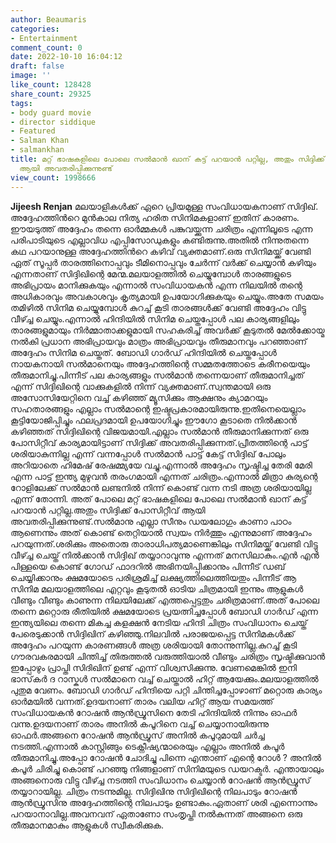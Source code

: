 ```yaml
---
author: Beaumaris
categories:
- Entertainment
comment_count: 0
date: 2022-10-10 16:04:12
draft: false
image: ''
like_count: 128428
share_count: 29325
tags:
- body guard movie
- director siddique
- Featured
- Salman Khan
- salmankhan
title: മറ്റ് ഭാഷകളിലെ പോലെ സൽമാൻ ഖാന് കട്ട് പറയാൻ പറ്റില്ല, അതും സിദ്ദിക്ക് പോസിറ്റീവ്
  ആയി അവതരിപ്പിക്കുന്നുണ്ട്
view_count: 1998666
---
```


**Jijeesh Renjan** മലയാളികൾക്ക് ഏറെ പ്രിയമുള്ള സംവിധായകനാണ് സിദ്ദിഖ്. അദ്ദേഹത്തിൻറെ മുൻകാല നിത്യ ഹരിത സിനിമകളാണ് ഇതിന് കാരണം. ഈയടുത്ത് അദ്ദേഹം തന്നെ ഓർമ്മകൾ പങ്കുവയ്ക്കുന്ന ചരിത്രം എന്നിലൂടെ എന്ന പരിപാടിയുടെ എല്ലാവിധ എപ്പിസോഡുകളും കണ്ടിരുന്നു.അതിൽ നിന്നുതന്നെ കഥ പറയാനുള്ള അദ്ദേഹത്തിൻറെ കഴിവ് വ്യക്തമാണ്.ഒരു സിനിമയ്ക്ക് വേണ്ടി ഏത് സൂപ്പർ താരത്തിനൊപ്പവും ടീമിനൊപ്പവും ചേർന്ന് വർക്ക് ചെയ്യാൻ കഴിയും എന്നതാണ് സിദ്ദിഖിന്റെ മേന്മ.മലയാളത്തിൽ ചെയ്യുമ്പോൾ താരങ്ങളുടെ അഭിപ്രായം മാനിക്കുകയും എന്നാൽ സംവിധായകൻ എന്ന നിലയിൽ തന്റെ അധികാരവും അവകാശവും കൃത്യമായി ഉപയോഗിക്കുകയും ചെയ്യും.അതേ സമയം തമിഴിൽ സിനിമ ചെയ്യുമ്പോൾ കുറച്ച് കൂടി താരങ്ങൾക്ക് വേണ്ടി അദ്ദേഹം വിട്ടു വീഴ്ച്ച ചെയ്യും.എന്നാൽ ഹിന്ദിയിൽ സിനിമ ചെയ്തപ്പോൾ പല കാര്യങ്ങളിലും താരങ്ങളുമായും നിർമ്മാതാക്കളുമായി സഹകരിച്ച് അവർക്ക് കൂടുതൽ മേൽക്കോയ്മ നൽകി പ്രധാന അഭിപ്രായവും മാത്രം അഭിപ്രായവും തീരുമാനവും പറഞ്ഞാണ് അദ്ദേഹം സിനിമ ചെയ്തത്. ബോഡി ഗാർഡ് ഹിന്ദിയിൽ ചെയ്തപ്പോൾ നായകനായി സൽമാനെയും അദ്ദേഹത്തിന്റെ സമ്മതത്തോടെ കരീനയെയും തീരുമാനിച്ചു.പിന്നീട്‌ പല കാര്യങ്ങളും സൽമാൻ തന്നെയാണ് തീരുമാനിച്ചത് എന്ന് സിദ്ദിഖിന്റെ വാക്കുകളിൽ നിന്ന് വ്യക്തമാണ്.സ്വന്തമായി ഒരു അസോസിയേറ്റിനെ വച്ച് കഴിഞ്ഞ് മ്യൂസിക്കും ആക്ഷനും ക്യാമറയും സഹതാരങ്ങളും എല്ലാം സൽമാന്റെ ഇഷ്ടപ്രകാരമായിരുന്നു.ഇതിനെയെല്ലാം കൂട്ടിയോജിപ്പിച്ചും ഫലപ്രദമായി ഉപയോഗിച്ചും ഈഗോ കൂടാതെ നിൽക്കാൻ കഴിഞ്ഞത് സിദ്ദിഖിന്റെ വിജയമായി.എല്ലാം സൽമാൻ തീരുമാനിക്കുന്നത് ഒരു പോസിറ്റീവ് കാര്യമായിട്ടാണ് സിദ്ദിക്ക് അവതരിപ്പിക്കുന്നത്.പ്രീതത്തിന്റെ പാട്ട് ശരിയാകുന്നില്ല എന്ന് വന്നപ്പോൾ സൽമാൻ പാട്ട് കേട്ട് സിദ്ദിഖ് പോലും അറിയാതെ ഹിമേഷ് രേഷമ്മ്യയേ വച്ചു.എന്നാൽ അദ്ദേഹം സൃഷ്ടിച്ച തേരി മേരി എന്ന പാട്ട് ഇന്ത്യ മുഴുവൻ തരംഗമായി എന്നത് ചരിത്രം.എന്നാൽ മിത്രാ കുര്യന്റെ റോളിലേക്ക് സൽമാൻ ലണ്ടനിൽ നിന്ന് കൊണ്ട് വന്ന നടി അത്ര ശരിയായില്ല എന്ന് തോന്നി. അത് പോലെ മറ്റ് ഭാഷകളിലെ പോലെ സൽമാൻ ഖാന് കട്ട് പറയാൻ പറ്റില്ല.അതും സിദ്ദിക്ക് പോസിറ്റീവ് ആയി അവതരിപ്പിക്കുന്നുണ്ട്.സൽമാനു എല്ലാ സീനും ഡയലോഗും കാണാ പാഠം ആണെന്നും അത് കൊണ്ട് തെറ്റിയാൽ സ്വയം നിർത്തും എന്നുമാണ് അദ്ദേഹം പറയുന്നത്.ശരിക്കും അതൊരു താരാധിപത്യമാണെങ്കിലും സിനിമയ്ക്ക് വേണ്ടി വിട്ടു വീഴ്ച്ച ചെയ്ത് നിൽക്കാൻ സിദ്ദിഖ് തയ്യാറാവുന്നു എന്നത് മനസിലാകും.എൻ എൻ പിള്ളയെ കൊണ്ട് ഗോഡ് ഫാദറിൽ അഭിനയിപ്പിക്കാനും പിന്നീട്‌ ഡബ് ചെയ്യിക്കാനും ക്ഷമയോടെ പരിശ്രമിച്ച് ലക്ഷ്യത്തിലെത്തിയതും പിന്നീട്‌ ആ സിനിമ മലയാളത്തിലെ എറ്റവും കൂടുതൽ ഓടിയ ചിത്രമായി ഇന്നും ആളുകൾ വീണ്ടും വീണ്ടും കാണുന്ന നിലയിലേക്ക് എത്തപ്പെട്ടതും ചരിത്രമാണ്.അത് പോലെ തന്നെ മറ്റൊരു രീതിയിൽ ക്ഷമയോടെ പ്രയത്നിച്ചപ്പോൾ ബോഡി ഗാർഡ് എന്ന ഇന്ത്യയിലെ തന്നെ മികച്ച കളക്ഷൻ നേടിയ ഹിന്ദി ചിത്രം സംവിധാനം ചെയ്ത് പേരെടുക്കാൻ സിദ്ദിഖിന് കഴിഞ്ഞു.നിലവിൽ പരാജയപ്പെട്ട സിനിമകൾക്ക് അദ്ദേഹം പറയുന്ന കാരണങ്ങൾ അത്ര ശരിയായി തോന്നുന്നില്ല.കുറച്ച് കൂടി ഗൗരവകരമായി ചിന്തിച്ച് തിരുത്തൽ വരുത്തിയാൽ വീണ്ടും ചരിത്രം സൃഷ്ടിക്കുവാൻ ഇപ്പോഴും പ്രാപ്തി സിദിഖിന് ഉണ്ട് എന്ന് വിശ്വസിക്കുന്നു. വേണമെങ്കിൽ ഇനി ഭാസ്‌കർ ദ റാസ്കൾ സൽമാനെ വച്ച് ചെയ്താൽ ഹിറ്റ് ആയേക്കും.മലയാളത്തിൽ പുതുമ വേണം. ബോഡി ഗാർഡ് ഹിന്ദിയെ പറ്റി ചിന്തിച്ചപ്പോഴാണ് മറ്റൊരു കാര്യം ഓർമയിൽ വന്നത്.ഉദയനാണ് താരം വലിയ ഹിറ്റ് ആയ സമയത്ത് സംവിധായകൻ റോഷൻ ആൻഡ്രൂസിനെ തേടി ഹിന്ദിയിൽ നിന്നും ഓഫർ വന്നു.ഉദയനാണ് താരം അനിൽ കപൂറിനെ വച്ച് ചെയ്യാനായിരുന്നു ഓഫർ.അങ്ങനെ റോഷൻ ആൻഡ്രൂസ് അനിൽ കപൂറുമായി ചർച്ച നടത്തി.എന്നാൽ കാസ്റ്റിങ്ങും ടെക്നീഷ്യന്മാരെയും എല്ലാം അനിൽ കപൂർ തീരുമാനിച്ചു.അപ്പോ റോഷൻ ചോദിച്ചു പിന്നെ എന്താണ് എന്റെ റോൾ ? അനിൽ കപൂർ ചിരിച്ചു കൊണ്ട് പറഞ്ഞു നിങ്ങളാണ് സിനിമയുടെ ഡയറക്ടർ. എന്തായാലും അങ്ങനൊരു വിട്ടു വീഴ്ച്ച നടത്തി സംവിധാനം ചെയ്യാൻ റോഷൻ ആൻഡ്രൂസ് തയ്യാറായില്ല. ചിത്രം നടന്നുമില്ല. സിദ്ദിഖിനു സിദ്ദിഖിന്റെ നിലപാടും റോഷൻ ആൻഡ്രൂസിനു അദ്ദേഹത്തിന്റെ നിലപാടും ഉണ്ടാകും.ഏതാണ് ശരി എന്നൊന്നും പറയാനാവില്ല.അവനവന് ഏതാണോ സംതൃപ്തി നൽകുന്നത് അങ്ങനെ ഒരു തീരുമാനമാകും ആളുകൾ സ്വീകരിക്കുക.